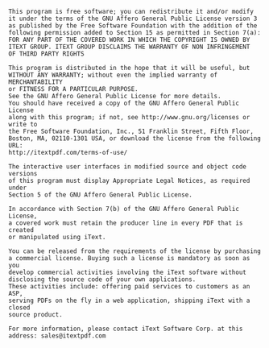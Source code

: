     This program is free software; you can redistribute it and/or modify
    it under the terms of the GNU Affero General Public License version 3
    as published by the Free Software Foundation with the addition of the
    following permission added to Section 15 as permitted in Section 7(a):
    FOR ANY PART OF THE COVERED WORK IN WHICH THE COPYRIGHT IS OWNED BY
    ITEXT GROUP. ITEXT GROUP DISCLAIMS THE WARRANTY OF NON INFRINGEMENT
    OF THIRD PARTY RIGHTS

    This program is distributed in the hope that it will be useful, but
    WITHOUT ANY WARRANTY; without even the implied warranty of MERCHANTABILITY
    or FITNESS FOR A PARTICULAR PURPOSE.
    See the GNU Affero General Public License for more details.
    You should have received a copy of the GNU Affero General Public License
    along with this program; if not, see http://www.gnu.org/licenses or write to
    the Free Software Foundation, Inc., 51 Franklin Street, Fifth Floor,
    Boston, MA, 02110-1301 USA, or download the license from the following URL:
    http://itextpdf.com/terms-of-use/

    The interactive user interfaces in modified source and object code versions
    of this program must display Appropriate Legal Notices, as required under
    Section 5 of the GNU Affero General Public License.

    In accordance with Section 7(b) of the GNU Affero General Public License,
    a covered work must retain the producer line in every PDF that is created
    or manipulated using iText.

    You can be released from the requirements of the license by purchasing
    a commercial license. Buying such a license is mandatory as soon as you
    develop commercial activities involving the iText software without
    disclosing the source code of your own applications.
    These activities include: offering paid services to customers as an ASP,
    serving PDFs on the fly in a web application, shipping iText with a closed
    source product.

    For more information, please contact iText Software Corp. at this
    address: sales@itextpdf.com
